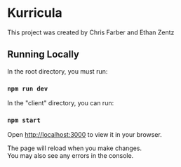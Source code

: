 # Kurricula

This project was created by Chris Farber and Ethan Zentz

## Running Locally

In the root directory, you must run:

### `npm run dev`

In the "client" directory, you can run:

### `npm start`

Open [http://localhost:3000](http://localhost:3000) to view it in your browser.

The page will reload when you make changes.\
You may also see any errors in the console.
